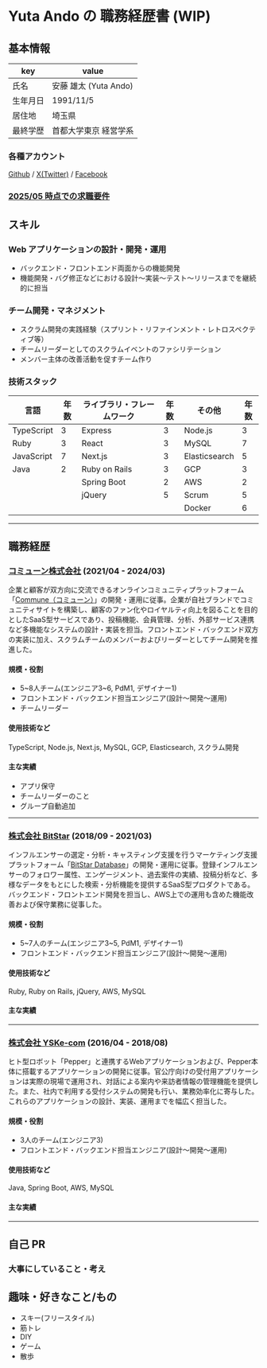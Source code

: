 # Yuta Ando の 職務経歴書 (WIP)

## 基本情報

| key      | value                 |
| -------- | --------------------- |
| 氏名     | 安藤 雄太 (Yuta Ando) |
| 生年月日 | 1991/11/5             |
| 居住地   | 埼玉県                |
| 最終学歴 | 首都大学東京 経営学系 |

### 各種アカウント
[Github](https://github.com/andnandna) / [X(Twitter)](https://x.com/andnandna) / [Facebook](https://www.facebook.com/yuta.andoh/)

### [**2025/05 時点での求職要件**](https://bush-puma-065.notion.site/2025-05-1d6e59b0b5a280329f37c78b41dbe42c)

## スキル

### Web アプリケーションの設計・開発・運用

- バックエンド・フロントエンド両面からの機能開発
- 機能開発・バグ修正などにおける設計〜実装〜テスト〜リリースまでを継続的に担当

### チーム開発・マネジメント

- スクラム開発の実践経験（スプリント・リファインメント・レトロスペクティブ等）
- チームリーダーとしてのスクラムイベントのファシリテーション
- メンバー主体の改善活動を促すチーム作り

### 技術スタック

| 言語       | 年数 | ライブラリ・フレームワーク | 年数 | その他        | 年数 |
| ---------- | ---- | -------------------------- | ---- | ------------- | ---- |
| TypeScript | 3    | Express                    | 3    | Node.js       | 3    |
| Ruby       | 3    | React                      | 3    | MySQL         | 7    |
| JavaScript | 7    | Next.js                    | 3    | Elasticsearch | 5    |
| Java       | 2    | Ruby on Rails              | 3    | GCP           | 3    |
|            |      | Spring Boot                | 2    | AWS           | 2    |
|            |      | jQuery                     | 5    | Scrum         | 5    |
|            |      |                            |      | Docker        | 6    |

---

## 職務経歴

### [コミューン株式会社](https://communeinc.com/ja) (2021/04 - 2024/03)

企業と顧客が双方向に交流できるオンラインコミュニティプラットフォーム「[Commune（コミューン）](https://commune.co.jp/)」の開発・運用に従事。企業が自社ブランドでコミュニティサイトを構築し、顧客のファン化やロイヤルティ向上を図ることを目的としたSaaS型サービスであり、投稿機能、会員管理、分析、外部サービス連携など多機能なシステムの設計・実装を担当。フロントエンド・バックエンド双方の実装に加え、スクラムチームのメンバーおよびリーダーとしてチーム開発を推進した。

#### 規模・役割

- 5~8人チーム(エンジニア3~6, PdM1, デザイナー1)
- フロントエンド・バックエンド担当エンジニア(設計〜開発〜運用)
- チームリーダー

#### 使用技術など

TypeScript, Node.js, Next.js, MySQL, GCP, Elasticsearch, スクラム開発

#### 主な実績

<!-- メモだよ -->
- アプリ保守
- チームリーダーのこと
- グループ自動追加

---

### [株式会社 BitStar](https://bitstar.tokyo/corp/) (2018/09 - 2021/03)
インフルエンサーの選定・分析・キャスティング支援を行うマーケティング支援プラットフォーム「[BitStar Database](https://bitstar.tokyo/database/)」の開発・運用に従事。登録インフルエンサーのフォロワー属性、エンゲージメント、過去案件の実績、投稿分析など、多様なデータをもとにした検索・分析機能を提供するSaaS型プロダクトである。バックエンド・フロントエンド開発を担当し、AWS上での運用も含めた機能改善および保守業務に従事した。

#### 規模・役割

- 5~7人のチーム(エンジニア3~5, PdM1, デザイナー1)
- フロントエンド・バックエンド担当エンジニア(設計〜開発〜運用)

#### 使用技術など

Ruby, Ruby on Rails, jQuery, AWS, MySQL

#### 主な実績

---

### [株式会社 YSKe-com](https://www.ysk.co.jp/) (2016/04 - 2018/08)
ヒト型ロボット「Pepper」と連携するWebアプリケーションおよび、Pepper本体に搭載するアプリケーションの開発に従事。官公庁向けの受付用アプリケーションは実際の現場で運用され、対話による案内や来訪者情報の管理機能を提供した。また、社内で利用する受付システムの開発も行い、業務効率化に寄与した。これらのアプリケーションの設計、実装、運用までを幅広く担当した。

#### 規模・役割
- 3人のチーム(エンジニア3)
- フロントエンド・バックエンド担当エンジニア(設計〜開発〜運用)

#### 使用技術など
Java, Spring Boot, AWS, MySQL

#### 主な実績

---

## 自己 PR

### 大事にしていること・考え

<!-- ## 志望動機 -->

## 趣味・好きなこと/もの

- スキー(フリースタイル)
- 筋トレ
- DIY
- ゲーム
- 散歩
